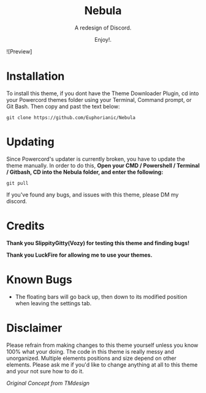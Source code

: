 <h1 align="center">Nebula</h1>
<p align="center">A redesign of Discord.</p>
<p align="center">Enjoy!.</p>

![Preview]

# Installation
To install this theme, if you dont have the Theme Downloader Plugin, cd into your Powercord themes folder using your Terminal, Command prompt, or Git Bash. Then copy and past the text below:

```
git clone https://github.com/Euphorianic/Nebula
```
# Updating

Since Powercord's updater is currently broken, you have to update the theme manually. In order to do this, **Open your CMD / Powershell / Terminal / Gitbash, CD into the Nebula folder, and enter the following:**
```
git pull
```
If you've found any bugs, and issues with this theme, please DM my discord.

# Credits

**Thank you **SlippityGitty(Vozy)** for testing this theme and finding bugs!**

**Thank you LuckFire for allowing me to use your themes.**

# Known Bugs

- The floating bars will go back up, then down to its modified position when leaving the settings tab.

# Disclaimer

Please refrain from making changes to this theme yourself unless you know 100% what your doing. The code in this theme is really messy and unorganized. Multiple elements positions and size depend on other elements. Please ask me if you'd like to change anything at all to this theme and your not sure how to do it.

*Original Concept from TMdesign*
